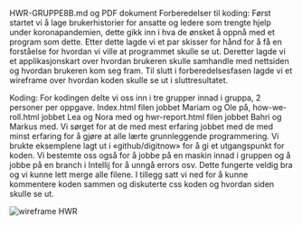 HWR-GRUPPE8B.md og PDF dokument
Forberedelser til koding:
Først startet vi å lage brukerhistorier for ansatte og ledere som trengte hjelp under koronapandemien, dette gikk inn i hva de ønsket å oppnå med et program som dette.
Etter dette lagde vi et par skisser for hånd for å få en forståelse for hvordan vi ville at programmet skulle se ut.
Deretter lagde vi et applikasjonskart over hvordan brukeren skulle samhandle med nettsiden og hvordan brukeren kom seg fram.
Til slutt i forberedelsesfasen lagde vi et wireframe over hvordan koden skulle se ut i sluttresultatet.

Koding:
For kodingen delte vi oss inn i tre grupper innad i gruppa, 2 personer per oppgave. Index.html filen jobbet Mariam og Ole på, how-we-roll.html jobbet Lea og Nora med og hwr-report.html filen jobbet Bahri og Markus med. Vi sørget for at de med mest erfaring jobbet med de med minst erfaring for å gjøre at alle lærte grunnleggende programmering. 
Vi brukte eksemplene lagt ut i «github/digitnow» for å gi et utgangspunkt for koden. Vi bestemte oss også for å jobbe på en maskin innad i gruppen og å jobbe på en branch i Intellij for å unngå errors osv. Dette fungerte veldig bra og vi kunne lett merge alle filene. I tillegg satt vi ned for å kunne kommentere koden sammen og diskuterte css koden og hvordan siden skulle se ut.


![wireframe HWR](https://user-images.githubusercontent.com/89381896/135475487-a33be037-ebf8-4163-9690-9f2c43e0ab41.jpeg)

